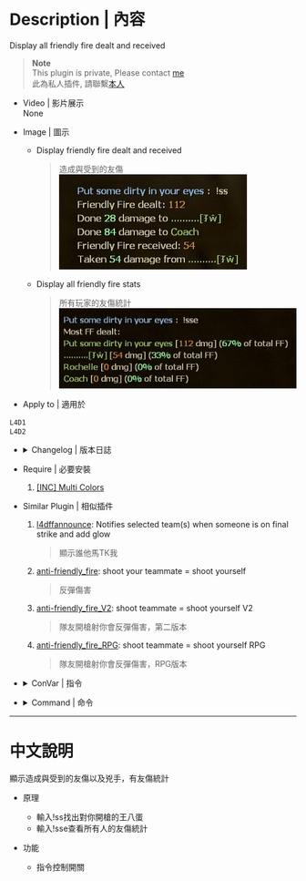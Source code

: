 # Description | 內容
Display all friendly fire dealt and received

> __Note__ <br/>
This plugin is private, Please contact [me](https://github.com/fbef0102/Game-Private_Plugin#私人插件列表-private-plugins-list)<br/>
此為私人插件, 請聯繫[本人](https://github.com/fbef0102/Game-Private_Plugin#私人插件列表-private-plugins-list)

* Video | 影片展示
<br/>None

* Image | 圖示
	* Display friendly fire dealt and received
		> 造成與受到的友傷
		<br/>![l4d_friendly_fire_stats_1](image/l4d_friendly_fire_stats_1.jpg)
	* Display all friendly fire stats
		> 所有玩家的友傷統計
		<br/>![l4d_friendly_fire_stats_2](image/l4d_friendly_fire_stats_2.jpg)

* Apply to | 適用於
```
L4D1
L4D2
```

* <details><summary>Changelog | 版本日誌</summary>

	* v1.1 (2022-12-8)
		* New Cvar, Reset All FF data when next game starts

	* v1.0 (2022-12-6)
		* Initial Release
</details>

* Require | 必要安裝
	1. [[INC] Multi Colors](https://github.com/fbef0102/L4D1_2-Plugins/releases/tag/Multi-Colors)

* Similar Plugin | 相似插件
	1. [l4dffannounce](https://github.com/fbef0102/L4D1_2-Plugins/tree/master/l4dffannounce): Notifies selected team(s) when someone is on final strike and add glow
		> 顯示誰他馬TK我

	2. [anti-friendly_fire](https://github.com/fbef0102/L4D1_2-Plugins/tree/master/anti-friendly_fire): shoot your teammate = shoot yourself
		> 反彈傷害

	3. [anti-friendly_fire_V2](/Plugin_插件/Anti_Griefer_防惡意路人/anti-friendly_fire_V2): shoot teammate = shoot yourself V2
		> 隊友開槍射你會反彈傷害，第二版本
		
	4. [anti-friendly_fire_RPG](/Plugin_插件/Anti_Griefer_防惡意路人/anti-friendly_fire_RPG): shoot teammate = shoot yourself RPG
		> 隊友開槍射你會反彈傷害，RPG版本

* <details><summary>ConVar | 指令</summary>

	* cfg/sourcemod/l4d_friendly_fire_stats.cfg
		```php
		// 0=Plugin off, 1=Plugin on.
		l4d_friendly_fire_stats_enable "1"

		// Reset All FF data when 0=Map Change, 1=Next Game starts/Survival begins, 2=Next New Round.
		l4d_friendly_fire_stats_reset_when "1"
		```
</details>

* <details><summary>Command | 命令</summary>

	* **Display friendly fire dealt and received.**
		```php
		sm_ss
		```

	* **Display All friendly fire dealt stats.**
		```php
		sm_sse
		```
</details>

- - - -
# 中文說明
顯示造成與受到的友傷以及兇手，有友傷統計

* 原理
	* 輸入!ss找出對你開槍的王八蛋
	* 輸入!sse查看所有人的友傷統計

* 功能
	* 指令控制開關